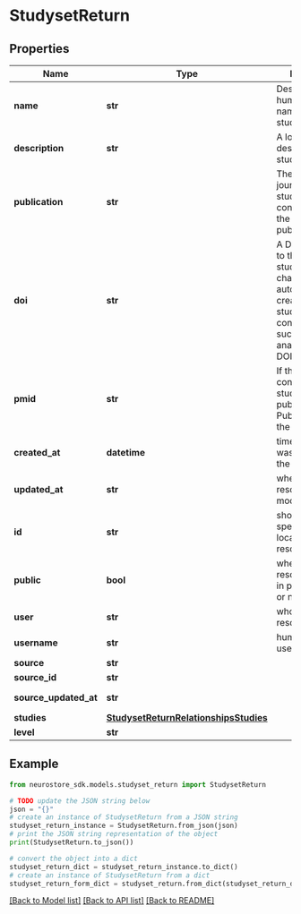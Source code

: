 # StudysetReturn


## Properties

Name | Type | Description | Notes
------------ | ------------- | ------------- | -------------
**name** | **str** | Descriptive and human readable name of the studyset. | [optional] 
**description** | **str** | A longform description of the studyset. | [optional] 
**publication** | **str** | The journal/source the studyset is connected to if the studyset was published. | [optional] 
**doi** | **str** | A DOI connected to the published studyset (may change to being automatically created so each studyset connected to a successful meta-analysis gets a DOI). | [optional] 
**pmid** | **str** | If the article connected to the studyset was published on PubMed, then link the ID here. | [optional] 
**created_at** | **datetime** | time the resource was created on the database | [optional] [readonly] 
**updated_at** | **str** | when the resource was last modified/updated. | [optional] [readonly] 
**id** | **str** | short UUID specifying the location of this resource | [optional] 
**public** | **bool** | whether the resource is listed in public searches or not | [optional] [default to True]
**user** | **str** | who owns the resource | [optional] [readonly] 
**username** | **str** | human readable username | [optional] 
**source** | **str** |  | [optional] 
**source_id** | **str** |  | [optional] 
**source_updated_at** | **str** |  | [optional] [readonly] 
**studies** | [**StudysetReturnRelationshipsStudies**](StudysetReturnRelationshipsStudies.md) |  | [optional] 
**level** | **str** |  | [optional] 

## Example

```python
from neurostore_sdk.models.studyset_return import StudysetReturn

# TODO update the JSON string below
json = "{}"
# create an instance of StudysetReturn from a JSON string
studyset_return_instance = StudysetReturn.from_json(json)
# print the JSON string representation of the object
print(StudysetReturn.to_json())

# convert the object into a dict
studyset_return_dict = studyset_return_instance.to_dict()
# create an instance of StudysetReturn from a dict
studyset_return_form_dict = studyset_return.from_dict(studyset_return_dict)
```
[[Back to Model list]](../README.md#documentation-for-models) [[Back to API list]](../README.md#documentation-for-api-endpoints) [[Back to README]](../README.md)



